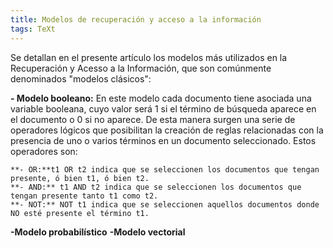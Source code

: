 ```yaml
---
title: Modelos de recuperación y acceso a la información
tags: TeXt
---
```

Se detallan en el presente artículo los modelos más utilizados en la Recuperación y Acesso a la Información, que son comúnmente denominados "modelos clásicos":

**- Modelo booleano:** En este modelo cada documento tiene asociada una variable booleana, cuyo valor será 1 si el término de búsqueda aparece en el documento o 0 si no aparece. De esta manera surgen una serie de operadores lógicos que posibilitan la creación de reglas relacionadas con la presencia de uno o varios términos en un documento seleccionado. Estos operadores son:


    **- OR:**t1 OR t2 indica que se seleccionen los documentos que tengan presente, ó bien t1, ó bien t2.
    **- AND:** t1 AND t2 indica que se seleccionen los documentos que tengan presente tanto t1 como t2.
    **- NOT:** NOT t1 indica que se seleccionen aquellos documentos donde NO esté presente el término t1.

**-Modelo probabilístico**
**-Modelo vectorial**

 

<!--more-->

